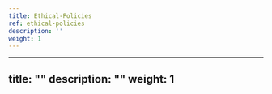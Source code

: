 ```yaml
---
title: Ethical-Policies
ref: ethical-policies
description: ''
weight: 1
---
```

---
title: ""
description: ""
weight: 1
---